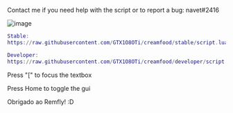 Contact me if you need help with the script or to report a bug: navet#2416

![image](https://user-images.githubusercontent.com/83888350/130711425-fd5e4cb4-1f96-44ea-b59d-f1507f7870a1.png)

```lua
Stable:
https://raw.githubusercontent.com/GTX1O8OTi/creamfood/stable/script.lua

Developer:
https://raw.githubusercontent.com/GTX1O8OTi/creamfood/developer/script.lua
```

Press "[" to focus the textbox

Press Home to toggle the gui

Obrigado ao Remfly! :D
